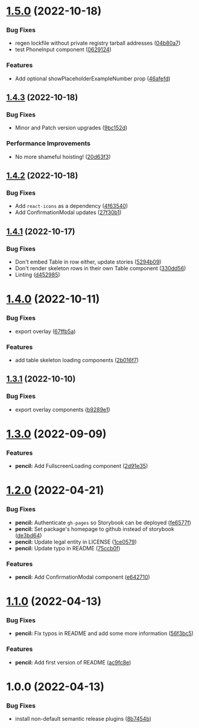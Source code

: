 # [1.5.0](https://github.com/perxhealth/react-ui/compare/v1.4.3...v1.5.0) (2022-10-18)


### Bug Fixes

* regen lockfile without private registry tarball addresses ([04b80a7](https://github.com/perxhealth/react-ui/commit/04b80a74ab3e9560383c591fd762cca848439350))
* test PhoneInput component ([0629124](https://github.com/perxhealth/react-ui/commit/06291247b7caf41db6d6b9c016a78fd02f978a07))


### Features

* Add optional showPlaceholderExampleNumber prop ([46afefd](https://github.com/perxhealth/react-ui/commit/46afefd28421553e32cac2ed19f0bfe05cb61e7c))

## [1.4.3](https://github.com/perxhealth/react-ui/compare/v1.4.2...v1.4.3) (2022-10-18)


### Bug Fixes

* Minor and Patch version upgrades ([9bc152d](https://github.com/perxhealth/react-ui/commit/9bc152dc8d132877045a22ebf9924f935b459a88))


### Performance Improvements

* No more shameful hoisting! ([20d63f3](https://github.com/perxhealth/react-ui/commit/20d63f369e0cb3fafdd382f2b4fdafc16558d2c3))

## [1.4.2](https://github.com/perxhealth/react-ui/compare/v1.4.1...v1.4.2) (2022-10-18)


### Bug Fixes

* Add `react-icons` as a dependency ([4f63540](https://github.com/perxhealth/react-ui/commit/4f63540fa8c2a37313c7438d6e3830cb5d5a8fa5))
* Add ConfirmationModal updates ([27f30b1](https://github.com/perxhealth/react-ui/commit/27f30b1e9ac71658aad7793824d9dc24f9e47b18))

## [1.4.1](https://github.com/perxhealth/react-ui/compare/v1.4.0...v1.4.1) (2022-10-17)


### Bug Fixes

* Don't embed Table in row either, update stories ([5294b09](https://github.com/perxhealth/react-ui/commit/5294b096ed6ff6b1a82388658283664dac23ba45))
* Don't render skeleton rows in their own Table component ([330dd56](https://github.com/perxhealth/react-ui/commit/330dd5628cbfb680264817433134b24f8f931a00))
* Linting ([d452985](https://github.com/perxhealth/react-ui/commit/d452985f0b37cc4957db11348a006f7a5858ce35))

# [1.4.0](https://github.com/perxhealth/react-ui/compare/v1.3.1...v1.4.0) (2022-10-11)


### Bug Fixes

* export overlay ([67ffb5a](https://github.com/perxhealth/react-ui/commit/67ffb5a9661f5d9719a1987e11d72b6bf0f04551))


### Features

* add table skeleton loading components ([2b016f7](https://github.com/perxhealth/react-ui/commit/2b016f7b07485f52871600bfa7b8d4a5af5b62c7))

## [1.3.1](https://github.com/perxhealth/react-ui/compare/v1.3.0...v1.3.1) (2022-10-10)


### Bug Fixes

* export overlay components ([b9289e1](https://github.com/perxhealth/react-ui/commit/b9289e1f0f0f1251df619dcd05f9ab8714754d65))

# [1.3.0](https://github.com/perxhealth/react-ui/compare/v1.2.0...v1.3.0) (2022-09-09)


### Features

* **pencil:** Add FullscreenLoading component ([2d91e35](https://github.com/perxhealth/react-ui/commit/2d91e35a864c9d4d812f6dc86a6401dc28437c78))

# [1.2.0](https://github.com/perxhealth/react-ui/compare/v1.1.0...v1.2.0) (2022-04-21)


### Bug Fixes

* **pencil:** Authenticate `gh-pages` so Storybook can be deployed ([fe6577f](https://github.com/perxhealth/react-ui/commit/fe6577fff9d13f10c8ddfff8c020422ac60b2768))
* **pencil:** Set package's homepage to github instead of storybook ([de3bd64](https://github.com/perxhealth/react-ui/commit/de3bd64602f30087e81b7212db19ff7532c4cc1a))
* **pencil:** Update legal entity in LICENSE ([1ce0579](https://github.com/perxhealth/react-ui/commit/1ce057966618f84784083030b434c451336335b3))
* **pencil:** Update typo in README ([75ccb0f](https://github.com/perxhealth/react-ui/commit/75ccb0f0b77f705f0d43a52ef023804c818fe4c7))


### Features

* **pencil:** Add ConfirmationModal component ([e642710](https://github.com/perxhealth/react-ui/commit/e6427106bd622c2827a5aae1f100f7fbe852c614))

# [1.1.0](https://github.com/perxhealth/react-ui/compare/v1.0.0...v1.1.0) (2022-04-13)


### Bug Fixes

* **pencil:** Fix typos in README and add some more information ([56f3bc5](https://github.com/perxhealth/react-ui/commit/56f3bc5c12f30daee4a1cdd1df6e363ee7f49989))


### Features

* **pencil:** Add first version of README ([ac9fc8e](https://github.com/perxhealth/react-ui/commit/ac9fc8e441bdb8beda9c7033a6e12985b6810e72))

# 1.0.0 (2022-04-13)


### Bug Fixes

* install non-default semantic release plugins ([8b7454b](https://github.com/perxhealth/react-ui/commit/8b7454b3debe556d4c6b1a1a245a2bd07e2db6ce))
